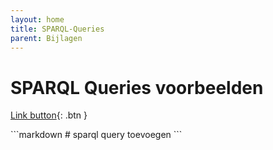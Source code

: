 ```yaml
---
layout: home
title: SPARQL-Queries
parent: Bijlagen
---
```


# SPARQL Queries voorbeelden

<div class="code-example" markdown="1">

<div class="code-example" markdown="1">

[Link button](https://data.cultureelerfgoed.nl/PoolParty/sparql/term/id/cht){: .btn }

</div>
```markdown
# sparql query toevoegen
```
